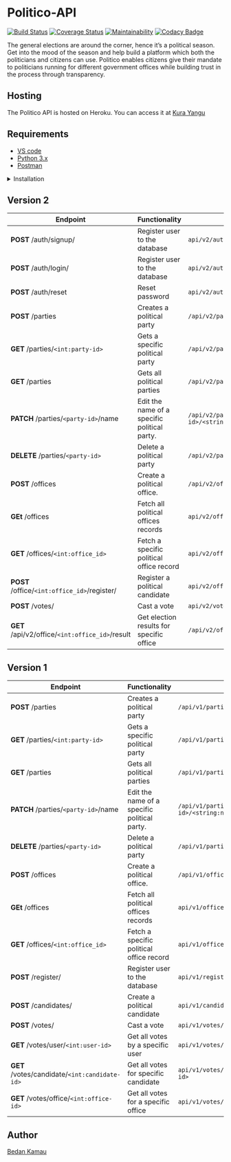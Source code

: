 # Politico-API
[![Build Status](https://travis-ci.org/bedann/Politico-API.svg?branch=develop)](https://travis-ci.org/bedann/Politico-API)
[![Coverage Status](https://coveralls.io/repos/github/bedann/Politico-API/badge.svg?branch=develop)](https://coveralls.io/github/bedann/Politico-API?branch=develop&kill_cache=1&service=github")
[![Maintainability](https://api.codeclimate.com/v1/badges/27c29affb516fca1c66b/maintainability)](https://codeclimate.com/github/bedann/Politico-API/maintainability)
[![Codacy Badge](https://api.codacy.com/project/badge/Grade/9e8482450e2c433db8a78376915840cf)](https://app.codacy.com/app/bedann/Politico-API?utm_source=github.com&utm_medium=referral&utm_content=bedann/Politico-API&utm_campaign=Badge_Grade_Dashboard)

The general elections are around the corner, hence it’s a political season. Get into the mood of the season and help build a platform which both the politicians and citizens can use. Politico enables citizens give their mandate to politicians running for different government offices while building trust in the process through transparency.

## Hosting
The Politico API is hosted on Heroku. You can access it at [Kura Yangu](https://kurayangu.herokuapp.com)

## Requirements
- [VS code](https://code.visualstudio.com/)
- [Python 3.x](https://www.python.org/)
- [Postman](https://www.getpostman.com/downloads/)

<details><summary>Installation</summary>
<p>

#### installation steps

- clone the git repo
```
$ git clone https://github.com/bedann/Politico-API.git
```
- cd into the project directory
```
$ cd Politico-API
```
- create the virtual environment and activate it
```
$ python3 -m venv env
$ source env/bin/activate
```
- create the virtual environment and activate it
```
$ python3 -m venv env
$ source env/bin/activate
```
- install dependencies
```
$ pip install -r requirements.txt
```
- Run the app
``` $ flask run ```

</p>
</details>


<p></p>
<p></p>

## Version 2
 | **Endpoint** | **Functionality** | **Route** |
| --- | --- | --- |
| **POST** /auth/signup/ | Register user to the database | `api/v2/auth/signup/` |
| **POST** /auth/login/ | Register user to the database | `api/v2/auth/login/` |
| **POST** /auth/reset | Reset password | `api/v2/auth/reset` |
| **POST** /parties | Creates a political party | `/api/v2/parties/` |
| **GET** /parties/`<int:party-id>` | Gets a specific political party | `/api/v2/parties/<int:party_id>` |
| **GET** /parties | Gets all political parties | `/api/v2/parties/` |
| **PATCH** /parties/`<party-id>`/name | Edit the name of a specific political party. | `/api/v2/parties/<int:party-id>/<string:name>` |
| **DELETE** /parties/`<party-id>` | Delete a political party | `/api/v2/parties/<int:party-id>` |
| **POST** /offices | Create a political office. | `/api/v2/offices/` |
| **GEt** /offices | Fetch all political offices records | `api/v2/offices/` |
| **GET** /offices/`<int:office_id>` | Fetch a specific political office record | `api/v2/offices/<int:office_id>` |
| **POST** /office/`<int:office_id>`/register/ | Register a political candidate | `api/v2/office<int:office_id>/register` |
| **POST** /votes/ | Cast a vote | `api/v2/votes/` |
| **GET** /api/v2/office/`<int:office_id>`/result | Get election results for specific office| `/api/v2/office/<int:office_id>/result` |

## Version 1
  | **Endpoint** | **Functionality** | **Route** |
| --- | --- | --- |
| **POST** /parties | Creates a political party | `/api/v1/parties/` |
| **GET** /parties/`<int:party-id>` | Gets a specific political party | `/api/v1/parties/<int:party_id>` |
| **GET** /parties | Gets all political parties | `/api/v1/parties/` |
| **PATCH** /parties/`<party-id>`/name | Edit the name of a specific political party. | `/api/v1/parties/<int:party-id>/<string:name>` |
| **DELETE** /parties/`<party-id>` | Delete a political party | `/api/v1/parties/<int:party-id>` |
| **POST** /offices | Create a political office. | `/api/v1/offices/` |
| **GEt** /offices | Fetch all political offices records | `api/v1/offices/` |
| **GET** /offices/`<int:office_id>` | Fetch a specific political office record | `api/v1/offices/<int:office_id>` |
| **POST** /register/ | Register user to the database | `api/v1/register/` |
| **POST** /candidates/ | Create a political candidate | `api/v1/candidates/` |
| **POST** /votes/ | Cast a vote | `api/v1/votes/` |
| **GET** /votes/user/`<int:user-id>` | Get all votes by a specific user | `api/v1/votes/user/<int:user-id>` |
| **GET** /votes/candidate/`<int:candidate-id>` | Get all votes for specific candidate | `api/v1/votes/canidate/<int:candidate-id>` |
| **GET** /votes/office/`<int:office-id>` | Get all votes for a specific office | `api/v1/votes/office/<int:office-id>` |


## Author
[Bedan Kamau](https://github.com/bedann)

